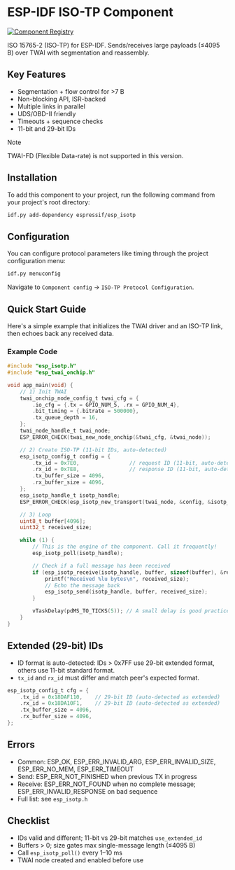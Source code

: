 # ESP-IDF ISO-TP Component

[![Component Registry](https://components.espressif.com/components/espressif/esp_isotp/badge.svg)](https://components.espressif.com/components/espressif/esp_isotp)

ISO 15765-2 (ISO-TP) for ESP-IDF. Sends/receives large payloads (≤4095 B) over TWAI with segmentation and reassembly.

## Key Features

- Segmentation + flow control for >7 B
- Non-blocking API, ISR-backed
- Multiple links in parallel
- UDS/OBD-II friendly
- Timeouts + sequence checks
- 11-bit and 29-bit IDs

> [!NOTE]
> TWAI-FD (Flexible Data-rate)  is not supported in this version.

## Installation

To add this component to your project, run the following command from your project's root directory:

```bash
idf.py add-dependency espressif/esp_isotp
```

## Configuration

You can configure protocol parameters like timing through the project configuration menu:

```bash
idf.py menuconfig
```

Navigate to `Component config` → `ISO-TP Protocol Configuration`.

## Quick Start Guide

Here's a simple example that initializes the TWAI driver and an ISO-TP link, then echoes back any received data.

### Example Code

```c
#include "esp_isotp.h"
#include "esp_twai_onchip.h"

void app_main(void) {
    // 1) Init TWAI
    twai_onchip_node_config_t twai_cfg = {
        .io_cfg = {.tx = GPIO_NUM_5, .rx = GPIO_NUM_4},
        .bit_timing = {.bitrate = 500000},
        .tx_queue_depth = 16,
    };
    twai_node_handle_t twai_node;
    ESP_ERROR_CHECK(twai_new_node_onchip(&twai_cfg, &twai_node));

    // 2) Create ISO-TP (11-bit IDs, auto-detected)
    esp_isotp_config_t config = {
        .tx_id = 0x7E0,                // request ID (11-bit, auto-detected)
        .rx_id = 0x7E8,                // response ID (11-bit, auto-detected)
        .tx_buffer_size = 4096,
        .rx_buffer_size = 4096,
    };
    esp_isotp_handle_t isotp_handle;
    ESP_ERROR_CHECK(esp_isotp_new_transport(twai_node, &config, &isotp_handle));

    // 3) Loop
    uint8_t buffer[4096];
    uint32_t received_size;

    while (1) {
        // This is the engine of the component. Call it frequently!
        esp_isotp_poll(isotp_handle);

        // Check if a full message has been received
        if (esp_isotp_receive(isotp_handle, buffer, sizeof(buffer), &received_size) == ESP_OK) {
            printf("Received %lu bytes\n", received_size);
            // Echo the message back
            esp_isotp_send(isotp_handle, buffer, received_size);
        }

        vTaskDelay(pdMS_TO_TICKS(5)); // A small delay is good practice
    }
}
```

## Extended (29-bit) IDs

- ID format is auto-detected: IDs > 0x7FF use 29-bit extended format, others use 11-bit standard format.
- `tx_id` and `rx_id` must differ and match peer's expected format.

```c
esp_isotp_config_t cfg = {
    .tx_id = 0x18DAF110,    // 29-bit ID (auto-detected as extended)
    .rx_id = 0x18DA10F1,    // 29-bit ID (auto-detected as extended)
    .tx_buffer_size = 4096,
    .rx_buffer_size = 4096,
};
```

## Errors

- Common: ESP_OK, ESP_ERR_INVALID_ARG, ESP_ERR_INVALID_SIZE, ESP_ERR_NO_MEM, ESP_ERR_TIMEOUT
- Send: ESP_ERR_NOT_FINISHED when previous TX in progress
- Receive: ESP_ERR_NOT_FOUND when no complete message; ESP_ERR_INVALID_RESPONSE on bad sequence
- Full list: see `esp_isotp.h`

## Checklist

- IDs valid and different; 11-bit vs 29-bit matches `use_extended_id`
- Buffers > 0; size gates max single-message length (≤4095 B)
- Call `esp_isotp_poll()` every 1–10 ms
- TWAI node created and enabled before use

